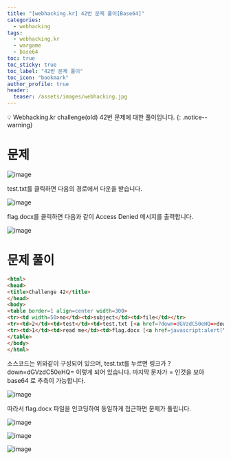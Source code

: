 ```yaml
---
title: "[webhacking.kr] 42번 문제 풀이[Base64]"
categories:
  - webhacking
tags:
  - webhacking.kr
  - wargame
  - base64
toc: true
toc_sticky: true
toc_label: "42번 문제 풀이"
toc_icon: "bookmark"
author_profile: true
header:
  teaser: /assets/images/webhacking.jpg
---
```


💡 Webhacking.kr challenge(old) 42번 문제에 대한 풀이입니다.
{: .notice--warning}

# 문제
  ![image](https://user-images.githubusercontent.com/33647663/152743740-e9907cb6-fa52-4dd9-a8b4-44aea8971831.png)

  test.txt를 클릭하면 다음의 경로에서 다운을 받습니다.

  ![image](https://user-images.githubusercontent.com/33647663/152743901-ecfcb02a-9925-4462-8065-b4f92076a479.png)

  flag.docx를 클릭하면 다음과 같이 Access Denied 메시지를 출력합니다.

  ![image](https://user-images.githubusercontent.com/33647663/152743933-8df5da1a-74d2-4dcb-a26b-7dca27d332b5.png)



# 문제 풀이
  ```html
<html>
<head>
<title>Challenge 42</title>
</head>
<body>
<table border=1 align=center width=300>
<tr><td width=50>no</td><td>subject</td><td>file</td></tr>
<tr><td>2</td><td>test</td><td>test.txt [<a href=?down=dGVzdC50eHQ=>download</a>]</tr>
<tr><td>1</td><td>read me</td><td>flag.docx [<a href=javascript:alert("Access%20Denied")>download</a>]</td></tr>
</table>
</body>
</html>
  ```

  소스코드는 위와같이 구성되어 있으며, test.txt를 누르면 링크가 ?down=dGVzdC50eHQ= 이렇게 되어 있습니다. 마지막 문자가 = 인것을 보아 base64 로 추측이 가능합니다.

  ![image](https://user-images.githubusercontent.com/33647663/152744200-1f6e6e12-fbb5-4a45-ad52-e0d79596d167.png)

  따라서 flag.docx 파일을 인코딩하여 동일하게 접근하면 문제가 풀립니다.

  ![image](https://user-images.githubusercontent.com/33647663/152744286-91627ebb-2fb6-42be-bbf7-88fb46c8341f.png)


  ![image](https://user-images.githubusercontent.com/33647663/152744338-a1da744b-307d-4d19-b75c-18e8edc89fad.png)

  ![image](https://user-images.githubusercontent.com/33647663/152744367-23430566-ce03-42d7-a83c-0ae154d2d4af.png)

  